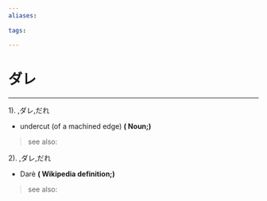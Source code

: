 ```yaml
---
aliases:
    
tags:
    
---
```


# ダレ
---
1).
,ダレ,だれ

- undercut (of a machined edge)
**( Noun;)**
> see also: 
            
2).
,ダレ,だれ

- Darè
**( Wikipedia definition;)**
> see also: 
            